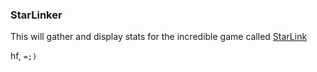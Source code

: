 ### StarLinker

This will gather and display stats for the incredible game called [StarLink](http://starlink.tasharen.com/)

hf,
`=;)`